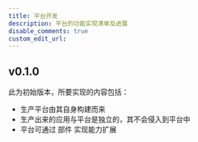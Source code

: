 ```yaml
---
title: 平台开发
description: 平台的功能实现清单及进展
disable_comments: true
custom_edit_url:
---
```


## v0.1.0

此为初始版本，所要实现的内容包括：
- 生产平台由其自身构建而来
- 生产出来的应用与平台是独立的，其不会侵入到平台中
- 平台可通过 部件 实现能力扩展
